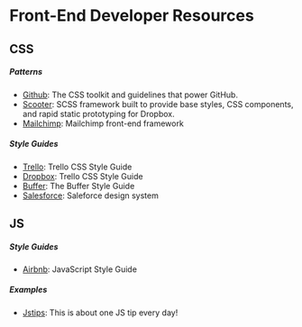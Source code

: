 # Front-End Developer Resources

## CSS 

##### Patterns
* [Github](http://primercss.io/): The CSS toolkit and guidelines that power GitHub.
* [Scooter](http://dropbox.github.io/scooter/): SCSS framework built to provide base styles, CSS components, and rapid static prototyping for Dropbox.
* [Mailchimp](http://ux.mailchimp.com/patterns): Mailchimp front-end framework

##### Style Guides 
* [Trello](https://github.com/trello/trellisheets/blob/master/styleguide.md): Trello CSS Style Guide
* [Dropbox](https://github.com/dropbox/css-style-guide): Trello CSS Style Guide
* [Buffer](https://buffer.com/style-guide): The Buffer Style Guide
* [Salesforce](https://www.lightningdesignsystem.com/): Saleforce design system


## JS

##### Style Guides
* [Airbnb](https://github.com/airbnb/javascript): JavaScript Style Guide

##### Examples
* [Jstips](https://github.com/loverajoel/jstips#tips-list): This is about one JS tip every day!
